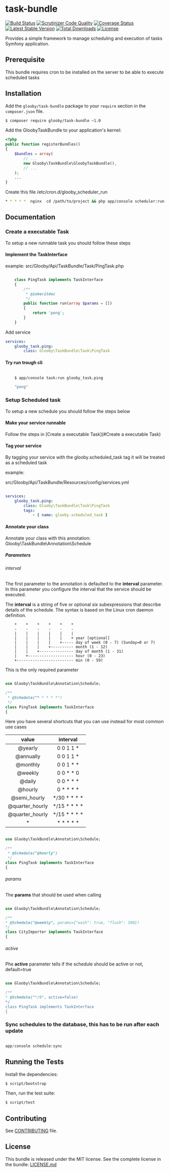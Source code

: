 # task-bundle
[![Build Status](https://travis-ci.org/glooby/task-bundle.svg?branch=master)](https://travis-ci.org/glooby/task-bundle)
[![Scrutinizer Code Quality](https://scrutinizer-ci.com/g/glooby/task-bundle/badges/quality-score.png?b=master)](https://scrutinizer-ci.com/g/glooby/task-bundle/?branch=master)
[![Coverage Status](https://coveralls.io/repos/github/glooby/task-bundle/badge.svg)](https://coveralls.io/github/glooby/task-bundle)
[![Latest Stable Version](https://poser.pugx.org/glooby/task-bundle/version)](https://packagist.org/packages/glooby/task-bundle)
[![Total Downloads](https://poser.pugx.org/glooby/task-bundle/downloads)](https://packagist.org/packages/glooby/task-bundle)
[![License](https://poser.pugx.org/glooby/task-bundle/license)](https://packagist.org/packages/glooby/task-bundle)

Provides a simple framework to manage scheduling and execution of tasks Symfony application.

Prerequisite
-----------------

This bundle requires cron to be installed on the server to be able to execute scheduled tasks

Installation
-----------------

Add the `glooby/task-bundle` package to your `require` section in the `composer.json` file.

``` bash
$ composer require glooby/task-bundle ~1.0
```

Add the GloobyTaskBundle to your application's kernel:

``` php
<?php
public function registerBundles()
{
    $bundles = array(
        // ...
        new Glooby\TaskBundle\GloobyTaskBundle(),
        // ...
    );
    ...
}
```

Create this file /etc/cron.d/glooby_scheduler_run

``` bash
* * * * *  nginx  cd /path/to/project && php app/console scheduler:run --env=prod &> /dev/null 2>&1
```

Documentation
-----------------

### Create a executable Task

To setup a new runnable task you should follow these steps

#### Implement the TaskInterface

example: src/Glooby/Api/TaskBundle/Task/PingTask.php

```php

    class PingTask implements TaskInterface
    {
        /**
         * @inheritdoc
         */
        public function run(array $params = [])
        {
            return 'pong';
        }
    }
```

Add service

```yaml
services:
    glooby_task.ping:
        class: Glooby\TaskBundle\Task\PingTask
```

#### Try run trough cli

```bash

    $ app/console task:run glooby_task.ping

    "pong"

```
### Setup Scheduled task

To setup a new schedule you should follow the steps below

#### Make your service runnable

Follow the steps in [Create a executable Task](#Create a executable Task)

#### Tag your service

By tagging your service with the glooby.scheduled_task
tag it will be treated as a scheduled task

example:

src/Glooby/Api/TaskBundle/Resources/config/services.yml

```yml

services:
    glooby_task.ping:
        class: Glooby\TaskBundle\Task\PingTask
        tags:
            - { name: glooby.scheduled_task }
```

#### Annotate your class

Annotate your class with this annotation: Glooby\TaskBundle\Annotation\Schedule

##### Parameters

###### interval

The first parameter to the annotation is defaulted to the **interval** parameter. In this parameter you configure the
interval that the service should be executed.

The **interval** is a string of five or optional six subexpressions that describe details of the schedule. The syntax is based on the Linux cron daemon definition.
```
    *    *    *    *    *    *
    -    -    -    -    -    -
    |    |    |    |    |    |
    |    |    |    |    |    + year [optional]
    |    |    |    |    +----- day of week (0 - 7) (Sunday=0 or 7)
    |    |    |    +---------- month (1 - 12)
    |    |    +--------------- day of month (1 - 31)
    |    +-------------------- hour (0 - 23)
    +------------------------- min (0 - 59)
```

This is the only required parameter

```php

use Glooby\TaskBundle\Annotation\Schedule;

/**
 * @Schedule("* * * * *")
 */
class PingTask implements TaskInterface
{

```

Here you have several shortcuts that you can use instead for most common use cases

|      value      |   interval   |
|:---------------:|:------------:|
| @yearly         | 0 0 1 1 *    |
| @annually       | 0 0 1 1 *    |
| @monthly        | 0 0 1 * *    |
| @weekly         | 0 0 * * 0    |
| @daily          | 0 0 * * *    |
| @hourly         | 0 * * * *    |
| @semi_hourly    | */30 * * * * |
| @quarter_hourly | */15 * * * * |
| @quarter_hourly | */15 * * * * |
| *               | * * * * *    |

```php

use Glooby\TaskBundle\Annotation\Schedule;

/**
 * @Schedule("@hourly")
 */
class PingTask implements TaskInterface
{

```

###### params

The **params** that should be used when calling

```php

use Glooby\TaskBundle\Annotation\Schedule;

/**
* @Schedule("@weekly", params={"wash": true, "flush": 500})
*/
class CityImporter implements TaskInterface
{

```

###### active

Phe **active** parameter tells if the schedule should be active or not, default=true

```php

use Glooby\TaskBundle\Annotation\Schedule;

/**
* @Schedule("*/6", active=false)
*/
class PingTask implements TaskInterface
{

```

### Sync schedules to the database, this has to be run after each update

```php

app/console schedule:sync

```

Running the Tests
-----------------

Install the dependencies:

``` bash
$ script/bootstrap
```

Then, run the test suite:

``` bash
$ script/test
```

Contributing
------------

See
[CONTRIBUTING](https://github.com/glooby/task-bundle/blob/master/CONTRIBUTING.md)
file.

License
-------

This bundle is released under the MIT license. See the complete license in the
bundle:
[LICENSE.md](https://github.com/glooby/task-bundle/blob/master/LICENSE.md)

